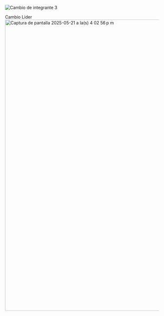 ![Cambio de integrante 3 ](https://github.com/user-attachments/assets/6388dbf3-2058-4595-8170-253da264b296)

Cambio Lider <img width="954" alt="Captura de pantalla 2025-05-21 a la(s) 4 02 56 p m" src="https://github.com/user-attachments/assets/81c83b55-ce65-4913-a262-27a17fcc33ca" />
